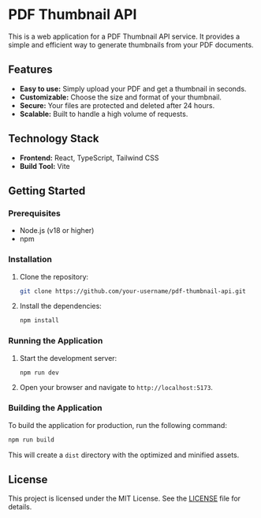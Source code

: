 # PDF Thumbnail API

This is a web application for a PDF Thumbnail API service. It provides a simple and efficient way to generate thumbnails from your PDF documents.

## Features

*   **Easy to use:** Simply upload your PDF and get a thumbnail in seconds.
*   **Customizable:** Choose the size and format of your thumbnail.
*   **Secure:** Your files are protected and deleted after 24 hours.
*   **Scalable:** Built to handle a high volume of requests.

## Technology Stack

*   **Frontend:** React, TypeScript, Tailwind CSS
*   **Build Tool:** Vite

## Getting Started

### Prerequisites

*   Node.js (v18 or higher)
*   npm

### Installation

1.  Clone the repository:

    ```bash
    git clone https://github.com/your-username/pdf-thumbnail-api.git
    ```

2.  Install the dependencies:

    ```bash
    npm install
    ```

### Running the Application

1.  Start the development server:

    ```bash
    npm run dev
    ```

2.  Open your browser and navigate to `http://localhost:5173`.

### Building the Application

To build the application for production, run the following command:

```bash
npm run build
```

This will create a `dist` directory with the optimized and minified assets.

## License

This project is licensed under the MIT License. See the [LICENSE](LICENSE) file for details.